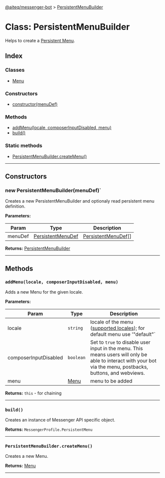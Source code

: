 [@aiteq/messenger-bot](../README.md) > [PersistentMenuBuilder](../classes/persistentmenubuilder.md)

# Class: PersistentMenuBuilder

Helps to create a [Persistent Menu](https://developers.facebook.com/docs/messenger-platform/messenger-profile/persistent-menu).

## Index

### Classes

* [Menu](persistentmenubuilder.menu.md)

### Constructors

* [constructor(menuDef)](persistentmenubuilder.md#constructor)

### Methods

* [addMenu(locale, composerInputDisabled, menu)](persistentmenubuilder.md#addmenu)
* [build()](persistentmenubuilder.md#build)

### Static methods

* [PersistentMenuBuilder.createMenu()](persistentmenubuilder.md#createmenu)

---

## Constructors

<a id="constructor"></a>
### new PersistentMenuBuilder(menuDef)`

Creates a new PersistentMenuBuilder and optionaly read persistent menu definition.

**Parameters:**

| Param | Type | Description |
| ------ | ------ | ------ |
| menuDef | [PersistentMenuDef](../interfaces/persistentmenudef.md) | [PersistentMenuDef](../interfaces/persistentmenudef.md)[] | optional persistent menu definition object or array of objects |

**Returns:** [PersistentMenuBuilder](persistentmenubuilder.md)

---
## Methods
<a id="addmenu"></a>
###  `addMenu(locale, composerInputDisabled, menu)`

Adds a new Menu for the given locale.

**Parameters:**

| Param | Type | Description |
| ------ | ------ | ------ |
| locale | `string` | locale of the menu ([supported locales](https://developers.facebook.com/docs/messenger-platform/messenger-profile/supported-locales)); for default menu use '"default"` |
| composerInputDisabled | `boolean` | Set to `true` to disable user input in the menu. This means users will only be able to interact with your bot via the menu, postbacks, buttons, and webviews. |
| menu | [Menu](persistentmenubuilder.menu.md)   | menu to be added |

**Returns:** `this` - for chaining
___

<a id="build"></a>

###  `build()`

Creates an instance of Messenger API specific object.

**Returns:** `MessengerProfile.PersistentMenu`
___

<a id="createmenu"></a>
### `PersistentMenuBuilder.createMenu()`

Creates a new Menu.

**Returns:** [Menu](persistentmenubuilder.menu.md)
___
